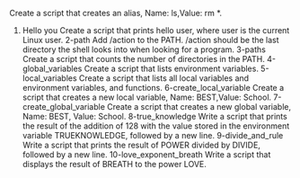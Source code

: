 Create a script that creates an alias, Name: ls,Value: rm *. 
1. Hello you Create a script that prints hello user, where user is the current Linux user.
2-path Add /action to the PATH. /action should be the last directory the shell looks into when looking for a program.
3-paths Create a script that counts the number of directories in the PATH.
4-global_variables Create a script that lists environment variables.
5-local_variables Create a script that lists all local variables and environment variables, and functions.
6-create_local_variable Create a script that creates a new local variable, Name: BEST,Value: School. 
7-create_global_variable Create a script that creates a new global variable, Name: BEST, Value: School. 
8-true_knowledge Write a script that prints the result of the addition of 128 with the value stored in the environment variable TRUEKNOWLEDGE, followed by a new line.
9-divide_and_rule Write a script that prints the result of POWER divided by DIVIDE, followed by a new line.
10-love_exponent_breath Write a script that displays the result of BREATH to the power LOVE. 
